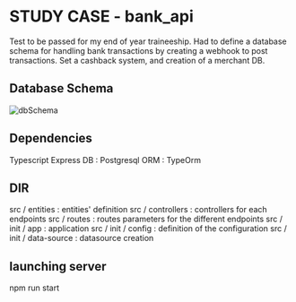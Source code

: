 # STUDY CASE - bank_api

Test to be passed for my end of year traineeship.
Had to define a database schema for handling bank transactions by creating a webhook to post transactions.
Set a cashback system, and creation of a merchant DB.

## Database Schema

![dbSchema](https://user-images.githubusercontent.com/107174519/200319553-8fe5ca94-2885-463c-8281-22f8ccf03b37.jpg)

## Dependencies

Typescript
Express
DB : Postgresql
ORM : TypeOrm

## DIR

src / entities : entities' definition
src / controllers : controllers for each endpoints
src / routes : routes parameters for the different endpoints
src / init / app : application
src / init / config : definition of the configuration
src / init / data-source : datasource creation

## launching server

npm run start
